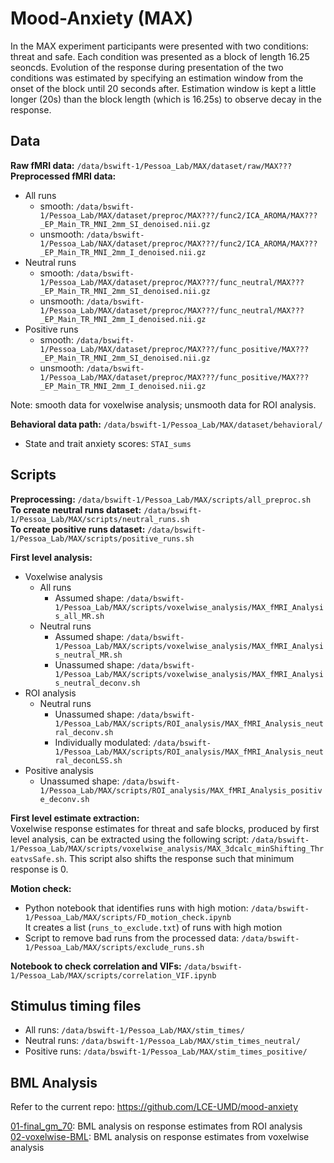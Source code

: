 # Mood-Anxiety (MAX)

In the MAX experiment participants were presented with two conditions: threat and safe. Each condition was presented as a block of length 16.25 seoncds. Evolution of the response during presentation of the two conditions was estimated by specifying an estimation window from the onset of the block until 20 seconds after. Estimation window is kept a little longer (20s) than the block length (which is 16.25s) to observe decay in the response.

## Data
__Raw fMRI data:__ `/data/bswift-1/Pessoa_Lab/MAX/dataset/raw/MAX???`  
__Preprocessed fMRI data:__
- All runs
    - smooth: `/data/bswift-1/Pessoa_Lab/MAX/dataset/preproc/MAX???/func2/ICA_AROMA/MAX???_EP_Main_TR_MNI_2mm_SI_denoised.nii.gz`
    - unsmooth: `/data/bswift-1/Pessoa_Lab/NAX/dataset/preproc/MAX???/func2/ICA_AROMA/MAX???_EP_Main_TR_MNI_2mm_I_denoised.nii.gz`
- Neutral runs
    - smooth: `/data/bswift-1/Pessoa_Lab/MAX/dataset/preproc/MAX???/func_neutral/MAX???_EP_Main_TR_MNI_2mm_SI_denoised.nii.gz`
    - unsmooth: `/data/bswift-1/Pessoa_Lab/MAX/dataset/preproc/MAX???/func_neutral/MAX???_EP_Main_TR_MNI_2mm_I_denoised.nii.gz`
- Positive runs
    - smooth: `/data/bswift-1/Pessoa_Lab/MAX/dataset/preproc/MAX???/func_positive/MAX???_EP_Main_TR_MNI_2mm_SI_denoised.nii.gz`
    - unsmooth: `/data/bswift-1/Pessoa_Lab/MAX/dataset/preproc/MAX???/func_positive/MAX???_EP_Main_TR_MNI_2mm_I_denoised.nii.gz`
 
Note: smooth data for voxelwise analysis; unsmooth data for ROI analysis.

__Behavioral data path:__ `/data/bswift-1/Pessoa_Lab/MAX/dataset/behavioral/`
- State and trait anxiety scores: `STAI_sums`

## Scripts
__Preprocessing:__ `/data/bswift-1/Pessoa_Lab/MAX/scripts/all_preproc.sh`  
__To create neutral runs dataset:__ `/data/bswift-1/Pessoa_Lab/MAX/scripts/neutral_runs.sh`  
__To create positive runs dataset:__ `/data/bswift-1/Pessoa_Lab/MAX/scripts/positive_runs.sh`  

__First level analysis:__ 
- Voxelwise analysis
    - All runs
       - Assumed shape: `/data/bswift-1/Pessoa_Lab/MAX/scripts/voxelwise_analysis/MAX_fMRI_Analysis_all_MR.sh`
    - Neutral runs
       - Assumed shape: `/data/bswift-1/Pessoa_Lab/MAX/scripts/voxelwise_analysis/MAX_fMRI_Analysis_neutral_MR.sh`
       - Unassumed shape: `/data/bswift-1/Pessoa_Lab/MAX/scripts/voxelwise_analysis/MAX_fMRI_Analysis_neutral_deconv.sh`
- ROI analysis
    - Neutral runs
       - Unassumed shape: `/data/bswift-1/Pessoa_Lab/MAX/scripts/ROI_analysis/MAX_fMRI_Analysis_neutral_deconv.sh`
       - Individually modulated: `/data/bswift-1/Pessoa_Lab/MAX/scripts/ROI_analysis/MAX_fMRI_Analysis_neutral_deconLSS.sh`
- Positive analysis
    - Unassumed shape: `/data/bswift-1/Pessoa_Lab/MAX/scripts/ROI_analysis/MAX_fMRI_Analysis_positive_deconv.sh`
  
__First level estimate extraction:__  
Voxelwise response estimates for threat and safe blocks, produced by first level analysis, can be extracted using the following script: `/data/bswift-1/Pessoa_Lab/MAX/scripts/voxelwise_analysis/MAX_3dcalc_minShifting_ThreatvsSafe.sh`. This script also shifts the response such that minimum response is 0.


__Motion check:__
- Python notebook that identifies runs with high motion: `/data/bswift-1/Pessoa_Lab/MAX/scripts/FD_motion_check.ipynb`  
    It creates a list (`runs_to_exclude.txt`) of runs with high motion
- Script to remove bad runs from the processed data: `/data/bswift-1/Pessoa_Lab/MAX/scripts/exclude_runs.sh`

__Notebook to check correlation and VIFs:__ `/data/bswift-1/Pessoa_Lab/MAX/scripts/correlation_VIF.ipynb`

## Stimulus timing files
- All runs: `/data/bswift-1/Pessoa_Lab/MAX/stim_times/`
- Neutral runs: `/data/bswift-1/Pessoa_Lab/MAX/stim_times_neutral/`
- Positive runs: `/data/bswift-1/Pessoa_Lab/MAX/stim_times_positive/`

## BML Analysis
Refer to the current repo: https://github.com/LCE-UMD/mood-anxiety

[01-final_gm_70](https://github.com/LCE-UMD/mood-anxiety/tree/main/01-final_gm_70): BML analysis on response estimates from ROI analysis  
[02-voxelwise-BML](https://github.com/LCE-UMD/mood-anxiety/tree/main/02-voxelwise-BML): BML analysis on response estimates from voxelwise analysis  